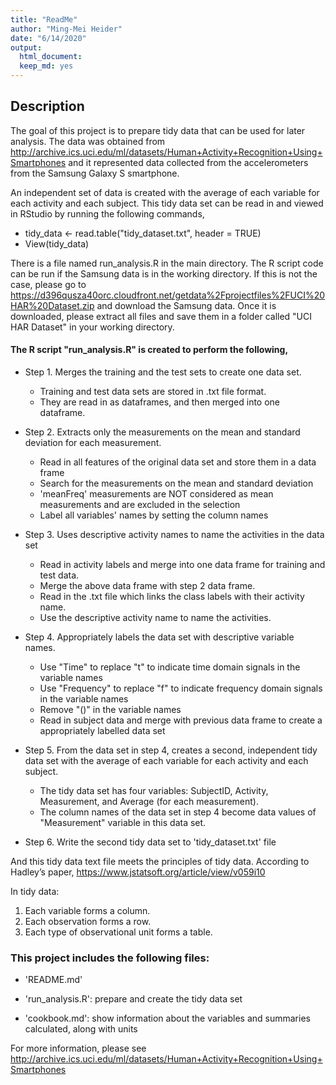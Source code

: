 ```yaml
---
title: "ReadMe"
author: "Ming-Mei Heider"
date: "6/14/2020"
output:
  html_document: 
  keep_md: yes
---
```



## Description

The goal of this project is to prepare tidy data that can be used for later 
analysis. The data was obtained from http://archive.ics.uci.edu/ml/datasets/Human+Activity+Recognition+Using+Smartphones 
and it represented data collected from the accelerometers from the Samsung 
Galaxy S smartphone. 

An independent set of data is created with the average of each variable for each
activity and each subject. This tidy data set can be read in and viewed in 
RStudio by running the following commands,

- tidy_data <- read.table("tidy_dataset.txt", header = TRUE)
- View(tidy_data)

There is a file named run_analysis.R in the main directory. The R script code 
can be run if the Samsung data is in the working directory. If this is not the 
case, please go to 
https://d396qusza40orc.cloudfront.net/getdata%2Fprojectfiles%2FUCI%20HAR%20Dataset.zip
and download the Samsung data. Once it is downloaded, please extract all files 
and save them in a folder called "UCI HAR Dataset" in your working directory.

#### The R script "run_analysis.R" is created to perform the following,

- Step 1. Merges the training and the test sets to create one data set.
    - Training and test data sets are stored in .txt file format. 
    - They are read in as dataframes, and then merged into one dataframe.

- Step 2. Extracts only the measurements on the mean and standard deviation for 
         each measurement.
    - Read in all features of the original data set and store them in a data 
      frame
    - Search for the measurements on the mean and standard deviation
    - 'meanFreq' measurements are NOT considered as mean measurements and are
      excluded in the selection
    - Label all variables' names by setting the column names

- Step 3. Uses descriptive activity names to name the activities in the data set
    - Read in activity labels and merge into one data frame for training and 
      test data.  
    - Merge the above data frame with step 2 data frame.
    - Read in the .txt file which links the class labels with their activity 
      name.
    - Use the descriptive activity name to name the activities.

- Step 4. Appropriately labels the data set with descriptive variable names.
    - Use "Time" to replace "t" to indicate time domain signals in the variable 
      names
    - Use "Frequency" to replace "f" to indicate frequency domain signals in 
      the variable names
    - Remove "()" in the variable names 
    - Read in subject data and merge with previous data frame to create a 
      appropriately labelled data set

- Step 5. From the data set in step 4, creates a second, independent tidy data set 
    with the average of each variable for each activity and each subject.
    - The tidy data set has four variables: SubjectID, Activity, Measurement, 
      and Average (for each measurement).
    - The column names of the data set in step 4 become data values of 
      "Measurement" variable in this data set.

- Step 6. Write the second tidy data set to 'tidy_dataset.txt' file

And this tidy data text file meets the principles of tidy data. According to 
Hadley’s paper, https://www.jstatsoft.org/article/view/v059i10

In tidy data:

1. Each variable forms a column.
2. Each observation forms a row.
3. Each type of observational unit forms a table.


### This project includes the following files:

- 'README.md'

- 'run_analysis.R': prepare and create the tidy data set

- 'cookbook.md': show information about the variables and summaries calculated, 
                 along with units


For more information, please see
http://archive.ics.uci.edu/ml/datasets/Human+Activity+Recognition+Using+Smartphones


